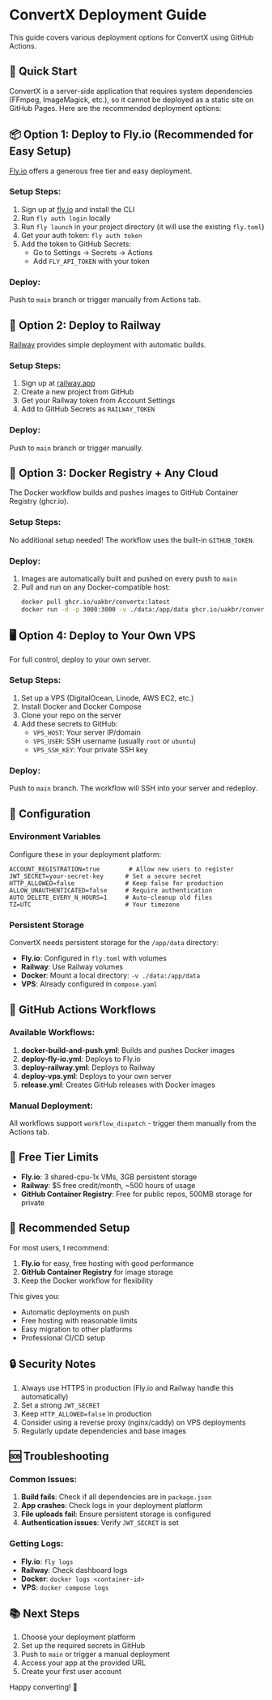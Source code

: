 # ConvertX Deployment Guide

This guide covers various deployment options for ConvertX using GitHub Actions.

## 🚀 Quick Start

ConvertX is a server-side application that requires system dependencies (FFmpeg, ImageMagick, etc.), so it cannot be deployed as a static site on GitHub Pages. Here are the recommended deployment options:

## 📦 Option 1: Deploy to Fly.io (Recommended for Easy Setup)

[Fly.io](https://fly.io) offers a generous free tier and easy deployment.

### Setup Steps:
1. Sign up at [fly.io](https://fly.io) and install the CLI
2. Run `fly auth login` locally
3. Run `fly launch` in your project directory (it will use the existing `fly.toml`)
4. Get your auth token: `fly auth token`
5. Add the token to GitHub Secrets:
   - Go to Settings → Secrets → Actions
   - Add `FLY_API_TOKEN` with your token

### Deploy:
Push to `main` branch or trigger manually from Actions tab.

## 🚂 Option 2: Deploy to Railway

[Railway](https://railway.app) provides simple deployment with automatic builds.

### Setup Steps:
1. Sign up at [railway.app](https://railway.app)
2. Create a new project from GitHub
3. Get your Railway token from Account Settings
4. Add to GitHub Secrets as `RAILWAY_TOKEN`

### Deploy:
Push to `main` branch or trigger manually.

## 🐳 Option 3: Docker Registry + Any Cloud

The Docker workflow builds and pushes images to GitHub Container Registry (ghcr.io).

### Setup Steps:
No additional setup needed! The workflow uses the built-in `GITHUB_TOKEN`.

### Deploy:
1. Images are automatically built and pushed on every push to `main`
2. Pull and run on any Docker-compatible host:
   ```bash
   docker pull ghcr.io/uakbr/convertx:latest
   docker run -d -p 3000:3000 -v ./data:/app/data ghcr.io/uakbr/convertx:latest
   ```

## 🖥️ Option 4: Deploy to Your Own VPS

For full control, deploy to your own server.

### Setup Steps:
1. Set up a VPS (DigitalOcean, Linode, AWS EC2, etc.)
2. Install Docker and Docker Compose
3. Clone your repo on the server
4. Add these secrets to GitHub:
   - `VPS_HOST`: Your server IP/domain
   - `VPS_USER`: SSH username (usually `root` or `ubuntu`)
   - `VPS_SSH_KEY`: Your private SSH key

### Deploy:
Push to `main` branch. The workflow will SSH into your server and redeploy.

## 🔧 Configuration

### Environment Variables
Configure these in your deployment platform:

```env
ACCOUNT_REGISTRATION=true        # Allow new users to register
JWT_SECRET=your-secret-key      # Set a secure secret
HTTP_ALLOWED=false              # Keep false for production
ALLOW_UNAUTHENTICATED=false     # Require authentication
AUTO_DELETE_EVERY_N_HOURS=1     # Auto-cleanup old files
TZ=UTC                          # Your timezone
```

### Persistent Storage
ConvertX needs persistent storage for the `/app/data` directory:
- **Fly.io**: Configured in `fly.toml` with volumes
- **Railway**: Use Railway volumes
- **Docker**: Mount a local directory: `-v ./data:/app/data`
- **VPS**: Already configured in `compose.yaml`

## 🚦 GitHub Actions Workflows

### Available Workflows:
1. **docker-build-and-push.yml**: Builds and pushes Docker images
2. **deploy-fly-io.yml**: Deploys to Fly.io
3. **deploy-railway.yml**: Deploys to Railway
4. **deploy-vps.yml**: Deploys to your own server
5. **release.yml**: Creates GitHub releases with Docker images

### Manual Deployment:
All workflows support `workflow_dispatch` - trigger them manually from the Actions tab.

## 📝 Free Tier Limits

- **Fly.io**: 3 shared-cpu-1x VMs, 3GB persistent storage
- **Railway**: $5 free credit/month, ~500 hours of usage
- **GitHub Container Registry**: Free for public repos, 500MB storage for private

## 🎯 Recommended Setup

For most users, I recommend:
1. **Fly.io** for easy, free hosting with good performance
2. **GitHub Container Registry** for image storage
3. Keep the Docker workflow for flexibility

This gives you:
- Automatic deployments on push
- Free hosting with reasonable limits
- Easy migration to other platforms
- Professional CI/CD setup

## 🔒 Security Notes

1. Always use HTTPS in production (Fly.io and Railway handle this automatically)
2. Set a strong `JWT_SECRET`
3. Keep `HTTP_ALLOWED=false` in production
4. Consider using a reverse proxy (nginx/caddy) on VPS deployments
5. Regularly update dependencies and base images

## 🆘 Troubleshooting

### Common Issues:
1. **Build fails**: Check if all dependencies are in `package.json`
2. **App crashes**: Check logs in your deployment platform
3. **File uploads fail**: Ensure persistent storage is configured
4. **Authentication issues**: Verify `JWT_SECRET` is set

### Getting Logs:
- **Fly.io**: `fly logs`
- **Railway**: Check dashboard logs
- **Docker**: `docker logs <container-id>`
- **VPS**: `docker compose logs`

## 📚 Next Steps

1. Choose your deployment platform
2. Set up the required secrets in GitHub
3. Push to `main` or trigger a manual deployment
4. Access your app at the provided URL
5. Create your first user account

Happy converting! 🎉

